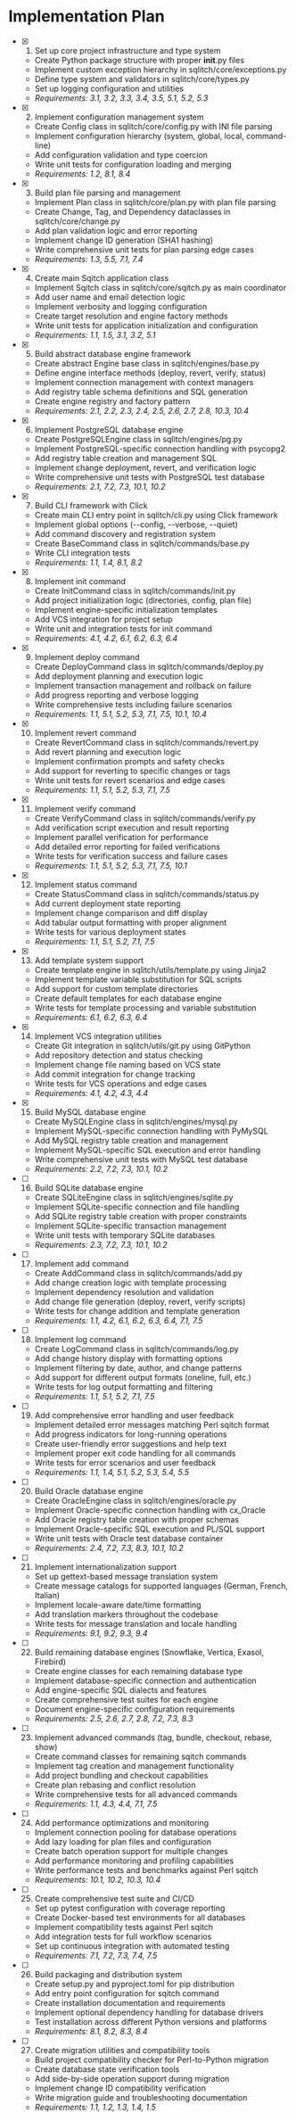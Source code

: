 # Implementation Plan

- [x] 1. Set up core project infrastructure and type system
  - Create Python package structure with proper __init__.py files
  - Implement custom exception hierarchy in sqlitch/core/exceptions.py
  - Define type system and validators in sqlitch/core/types.py
  - Set up logging configuration and utilities
  - _Requirements: 3.1, 3.2, 3.3, 3.4, 3.5, 5.1, 5.2, 5.3_

- [x] 2. Implement configuration management system
  - Create Config class in sqlitch/core/config.py with INI file parsing
  - Implement configuration hierarchy (system, global, local, command-line)
  - Add configuration validation and type coercion
  - Write unit tests for configuration loading and merging
  - _Requirements: 1.2, 8.1, 8.4_

- [x] 3. Build plan file parsing and management
  - Implement Plan class in sqlitch/core/plan.py with plan file parsing
  - Create Change, Tag, and Dependency dataclasses in sqlitch/core/change.py
  - Add plan validation logic and error reporting
  - Implement change ID generation (SHA1 hashing)
  - Write comprehensive unit tests for plan parsing edge cases
  - _Requirements: 1.3, 5.5, 7.1, 7.4_

- [x] 4. Create main Sqitch application class
  - Implement Sqitch class in sqlitch/core/sqitch.py as main coordinator
  - Add user name and email detection logic
  - Implement verbosity and logging configuration
  - Create target resolution and engine factory methods
  - Write unit tests for application initialization and configuration
  - _Requirements: 1.1, 1.5, 3.1, 3.2, 5.1_

- [x] 5. Build abstract database engine framework
  - Create abstract Engine base class in sqlitch/engines/base.py
  - Define engine interface methods (deploy, revert, verify, status)
  - Implement connection management with context managers
  - Add registry table schema definitions and SQL generation
  - Create engine registry and factory pattern
  - _Requirements: 2.1, 2.2, 2.3, 2.4, 2.5, 2.6, 2.7, 2.8, 10.3, 10.4_

- [x] 6. Implement PostgreSQL database engine
  - Create PostgreSQLEngine class in sqlitch/engines/pg.py
  - Implement PostgreSQL-specific connection handling with psycopg2
  - Add registry table creation and management SQL
  - Implement change deployment, revert, and verification logic
  - Write comprehensive unit tests with PostgreSQL test database
  - _Requirements: 2.1, 7.2, 7.3, 10.1, 10.2_

- [x] 7. Build CLI framework with Click
  - Create main CLI entry point in sqlitch/cli.py using Click framework
  - Implement global options (--config, --verbose, --quiet)
  - Add command discovery and registration system
  - Create BaseCommand class in sqlitch/commands/base.py
  - Write CLI integration tests
  - _Requirements: 1.1, 1.4, 8.1, 8.2_

- [x] 8. Implement init command
  - Create InitCommand class in sqlitch/commands/init.py
  - Add project initialization logic (directories, config, plan file)
  - Implement engine-specific initialization templates
  - Add VCS integration for project setup
  - Write unit and integration tests for init command
  - _Requirements: 4.1, 4.2, 6.1, 6.2, 6.3, 6.4_

- [x] 9. Implement deploy command
  - Create DeployCommand class in sqlitch/commands/deploy.py
  - Add deployment planning and execution logic
  - Implement transaction management and rollback on failure
  - Add progress reporting and verbose logging
  - Write comprehensive tests including failure scenarios
  - _Requirements: 1.1, 5.1, 5.2, 5.3, 7.1, 7.5, 10.1, 10.4_

- [x] 10. Implement revert command
  - Create RevertCommand class in sqlitch/commands/revert.py
  - Add revert planning and execution logic
  - Implement confirmation prompts and safety checks
  - Add support for reverting to specific changes or tags
  - Write unit tests for revert scenarios and edge cases
  - _Requirements: 1.1, 5.1, 5.2, 5.3, 7.1, 7.5_

- [x] 11. Implement verify command
  - Create VerifyCommand class in sqlitch/commands/verify.py
  - Add verification script execution and result reporting
  - Implement parallel verification for performance
  - Add detailed error reporting for failed verifications
  - Write tests for verification success and failure cases
  - _Requirements: 1.1, 5.1, 5.2, 5.3, 7.1, 7.5, 10.1_

- [x] 12. Implement status command
  - Create StatusCommand class in sqlitch/commands/status.py
  - Add current deployment state reporting
  - Implement change comparison and diff display
  - Add tabular output formatting with proper alignment
  - Write tests for various deployment states
  - _Requirements: 1.1, 5.1, 5.2, 7.1, 7.5_

- [x] 13. Add template system support
  - Create template engine in sqlitch/utils/template.py using Jinja2
  - Implement template variable substitution for SQL scripts
  - Add support for custom template directories
  - Create default templates for each database engine
  - Write tests for template processing and variable substitution
  - _Requirements: 6.1, 6.2, 6.3, 6.4_

- [x] 14. Implement VCS integration utilities
  - Create Git integration in sqlitch/utils/git.py using GitPython
  - Add repository detection and status checking
  - Implement change file naming based on VCS state
  - Add commit integration for change tracking
  - Write tests for VCS operations and edge cases
  - _Requirements: 4.1, 4.2, 4.3, 4.4_

- [x] 15. Build MySQL database engine
  - Create MySQLEngine class in sqlitch/engines/mysql.py
  - Implement MySQL-specific connection handling with PyMySQL
  - Add MySQL registry table creation and management
  - Implement MySQL-specific SQL execution and error handling
  - Write comprehensive unit tests with MySQL test database
  - _Requirements: 2.2, 7.2, 7.3, 10.1, 10.2_

- [ ] 16. Build SQLite database engine
  - Create SQLiteEngine class in sqlitch/engines/sqlite.py
  - Implement SQLite-specific connection and file handling
  - Add SQLite registry table creation with proper constraints
  - Implement SQLite-specific transaction management
  - Write unit tests with temporary SQLite databases
  - _Requirements: 2.3, 7.2, 7.3, 10.1, 10.2_

- [ ] 17. Implement add command
  - Create AddCommand class in sqlitch/commands/add.py
  - Add change creation logic with template processing
  - Implement dependency resolution and validation
  - Add change file generation (deploy, revert, verify scripts)
  - Write tests for change addition and template generation
  - _Requirements: 1.1, 4.2, 6.1, 6.2, 6.3, 6.4, 7.1, 7.5_

- [ ] 18. Implement log command
  - Create LogCommand class in sqlitch/commands/log.py
  - Add change history display with formatting options
  - Implement filtering by date, author, and change patterns
  - Add support for different output formats (oneline, full, etc.)
  - Write tests for log output formatting and filtering
  - _Requirements: 1.1, 5.1, 5.2, 7.1, 7.5_

- [ ] 19. Add comprehensive error handling and user feedback
  - Implement detailed error messages matching Perl sqitch format
  - Add progress indicators for long-running operations
  - Create user-friendly error suggestions and help text
  - Implement proper exit code handling for all commands
  - Write tests for error scenarios and user feedback
  - _Requirements: 1.1, 1.4, 5.1, 5.2, 5.3, 5.4, 5.5_

- [ ] 20. Build Oracle database engine
  - Create OracleEngine class in sqlitch/engines/oracle.py
  - Implement Oracle-specific connection handling with cx_Oracle
  - Add Oracle registry table creation with proper schemas
  - Implement Oracle-specific SQL execution and PL/SQL support
  - Write unit tests with Oracle test database container
  - _Requirements: 2.4, 7.2, 7.3, 8.3, 10.1, 10.2_

- [ ] 21. Implement internationalization support
  - Set up gettext-based message translation system
  - Create message catalogs for supported languages (German, French, Italian)
  - Implement locale-aware date/time formatting
  - Add translation markers throughout the codebase
  - Write tests for message translation and locale handling
  - _Requirements: 9.1, 9.2, 9.3, 9.4_

- [ ] 22. Build remaining database engines (Snowflake, Vertica, Exasol, Firebird)
  - Create engine classes for each remaining database type
  - Implement database-specific connection and authentication
  - Add engine-specific SQL dialects and features
  - Create comprehensive test suites for each engine
  - Document engine-specific configuration requirements
  - _Requirements: 2.5, 2.6, 2.7, 2.8, 7.2, 7.3, 8.3_

- [ ] 23. Implement advanced commands (tag, bundle, checkout, rebase, show)
  - Create command classes for remaining sqitch commands
  - Implement tag creation and management functionality
  - Add project bundling and checkout capabilities
  - Create plan rebasing and conflict resolution
  - Write comprehensive tests for all advanced commands
  - _Requirements: 1.1, 4.3, 4.4, 7.1, 7.5_

- [ ] 24. Add performance optimizations and monitoring
  - Implement connection pooling for database operations
  - Add lazy loading for plan files and configuration
  - Create batch operation support for multiple changes
  - Add performance monitoring and profiling capabilities
  - Write performance tests and benchmarks against Perl sqitch
  - _Requirements: 10.1, 10.2, 10.3, 10.4_

- [ ] 25. Create comprehensive test suite and CI/CD
  - Set up pytest configuration with coverage reporting
  - Create Docker-based test environments for all databases
  - Implement compatibility tests against Perl sqitch
  - Add integration tests for full workflow scenarios
  - Set up continuous integration with automated testing
  - _Requirements: 7.1, 7.2, 7.3, 7.4, 7.5_

- [ ] 26. Build packaging and distribution system
  - Create setup.py and pyproject.toml for pip distribution
  - Add entry point configuration for sqitch command
  - Create installation documentation and requirements
  - Implement optional dependency handling for database drivers
  - Test installation across different Python versions and platforms
  - _Requirements: 8.1, 8.2, 8.3, 8.4_

- [ ] 27. Create migration utilities and compatibility tools
  - Build project compatibility checker for Perl-to-Python migration
  - Create database state verification tools
  - Add side-by-side operation support during migration
  - Implement change ID compatibility verification
  - Write migration guide and troubleshooting documentation
  - _Requirements: 1.1, 1.2, 1.3, 1.4, 1.5_